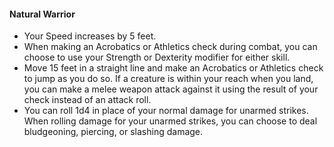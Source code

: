 #### Natural Warrior

- Your Speed increases by 5 feet.
- When making an Acrobatics or Athletics check during combat, you can choose to use your Strength or Dexterity modifier for either skill.
- Move 15 feet in a straight line and make an Acrobatics or Athletics check to jump as you do so.
  If a creature is within your reach when you land, you can make a melee weapon attack against it using the result of your check instead of an attack roll.
- You can roll 1d4 in place of your normal damage for unarmed strikes.
  When rolling damage for your unarmed strikes, you can choose to deal bludgeoning, piercing, or slashing damage.
